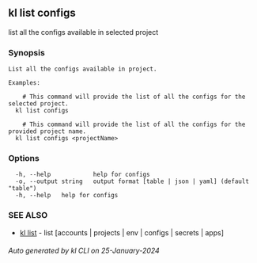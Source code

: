 ## kl list configs

list all the configs available in selected project

### Synopsis

```
List all the configs available in project.

Examples:

	# This command will provide the list of all the configs for the selected project.
  kl list configs

	# This command will provide the list of all the configs for the provided project name.
  kl list configs <projectName>

```

### Options

```
  -h, --help            help for configs
  -o, --output string   output format [table | json | yaml] (default "table")
  -h, --help   help for configs
```

### SEE ALSO

* [kl list](kl_list.md)  - list [accounts | projects | env | configs | secrets | apps]

###### Auto generated by kl CLI on 25-January-2024
